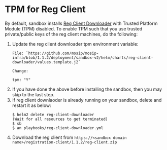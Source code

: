 # TPM for Reg Client

By default, sandbox installs [Reg Client Downloader](https://github.com/mosip/mosip-infra/blob/1.1.2/deployment/sandbox-v2/playbooks/reg-client-downloader.yml) with Trusted Platform Module (TPM) disabled.  To enable TPM such that you use trusted private/public keys of the reg client machines, do the following:

1. Update the reg client downloader tpm environment variable:
    ```
    File: `https://github.com/mosip/mosip-infra/blob/1.1.2/deployment/sandbox-v2/helm/charts/reg-client-downloader/values.template.j2`

    Change:

    tpm: "Y"
    ```
1. If you have done the above before installing the sandbox, then you may skip to the last step.
1. If reg client downlaoder is already running on your sandbox, delete and restart it as below:
    ```
    $ helm2 delete reg-client-downloader 
    (Wait for all resources to get terminated)
    $ sb
    $ an playbooks/reg-client-downloader.yml
    ``` 
1. Download the reg client from `https://<sandbox domain name>/registration-client/1.1.2/reg-client.zip`


